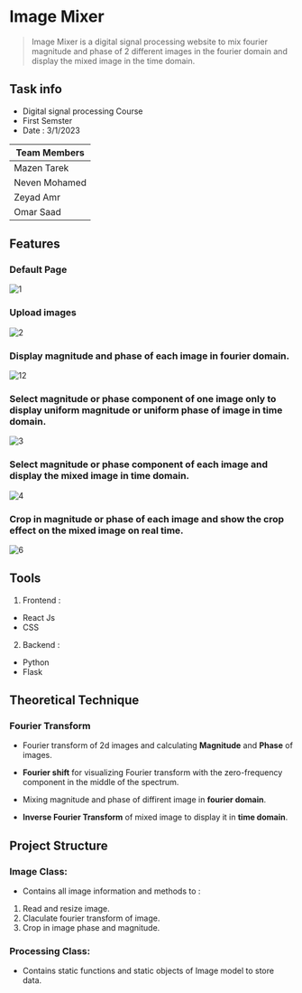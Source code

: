 # Image Mixer 

> Image Mixer is a digital signal processing website to mix fourier magnitude and phase of 2 different images in the fourier domain and display the mixed image in the time domain.

## Task info
- Digital signal processing Course
- First Semster
- Date : 3/1/2023

|Team Members|
|----------|
|Mazen Tarek|
|Neven Mohamed|
|Zeyad Amr| 
|Omar Saad|  

## Features

### Default Page
![1](https://user-images.githubusercontent.com/84602951/210450461-f5081a7f-32e1-4742-907f-330dff954025.png)

### Upload images
![2](https://user-images.githubusercontent.com/84602951/210450484-e8413e68-5799-4219-b893-034f1d2c4011.png)

### Display magnitude and phase of each image in fourier domain.
![12](https://user-images.githubusercontent.com/84602951/210451605-3d0874b1-0994-4628-9a42-0e0ad7033dc5.png)

### Select magnitude or phase component of one image only to display  uniform magnitude or uniform phase of image in time domain.
![3](https://user-images.githubusercontent.com/84602951/210451764-efcefe52-bc2c-46d9-9607-cc3be85f4c23.png)

### Select magnitude or phase component of each image and display the mixed image in time domain.
![4](https://user-images.githubusercontent.com/84602951/210451810-ffdfbabc-09c1-4a25-b5cb-ddaf572652ad.png)

### Crop in magnitude or phase of each image and show the crop effect on the mixed image on real time.
![6](https://user-images.githubusercontent.com/84602951/210451835-b9d7a34a-8c5c-4faf-8c97-ca0ddf7fbede.png)


## Tools

1. Frontend :
* React Js 
* CSS 

2. Backend :
* Python
* Flask

## Theoretical Technique
### Fourier Transform 
- Fourier transform of 2d images and calculating **Magnitude** and **Phase** of images.

- **Fourier shift** for visualizing Fourier transform with the zero-frequency component in the middle of the spectrum.

- Mixing magnitude and phase of diffirent image in **fourier domain**.

- **Inverse Fourier Transform** of mixed image to display it in **time domain**.


## Project Structure
### Image Class:
- Contains all image information and methods to :
1. Read and resize image.
2. Claculate fourier transform of image.
3. Crop in image phase and magnitude.

### Processing Class:
- Contains static functions and static objects of Image model to store data.
